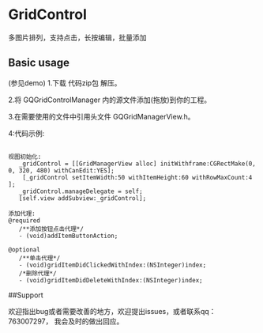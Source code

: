 # GridControl
多图片排列，支持点击，长按编辑，批量添加

## Basic usage
(参见demo)
1.下载 代码zip包 解压。

2.将 GQGridControlManager 内的源文件添加(拖放)到你的工程。

3.在需要使用的文件中引用头文件 GQGridManagerView.h。

4:代码示例:

``` objc

视图初始化:
   _gridControl = [[GridManagerView alloc] initWithframe:CGRectMake(0, 0, 320, 480) withCanEdit:YES];
    [_gridControl setItemWidth:50 withItemHeight:60 withRowMaxCount:4 ];
   _gridControl.manageDelegate = self;
   [self.view addSubview:_gridControl];
    
添加代理:
@required
   /**添加按钮点击代理*/
   - (void)addItemButtonAction;
   
@optional
   /**单击代理*/
   - (void)gridItemDidClickedWithIndex:(NSInteger)index;
   /*删除代理*/
   - (void)gridItemDidDeleteWithIndex:(NSInteger)index;

```

##Support

欢迎指出bug或者需要改善的地方，欢迎提出issues，或者联系qq：763007297， 我会及时的做出回应。
